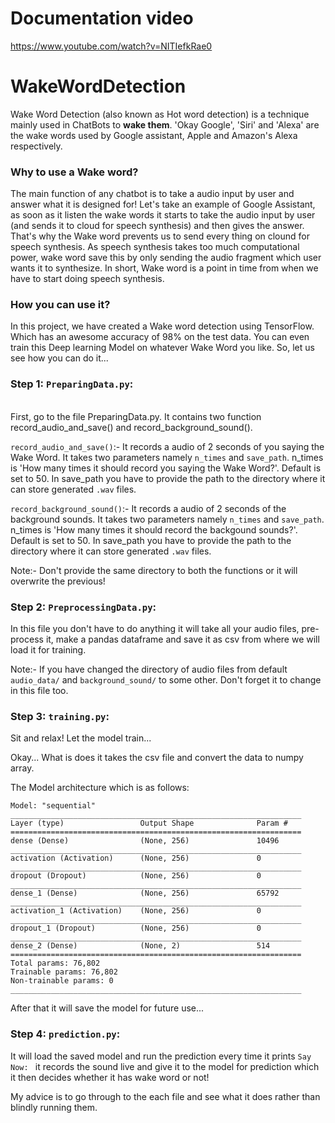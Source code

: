 

# Documentation video

https://www.youtube.com/watch?v=NITIefkRae0




# WakeWordDetection

Wake Word Detection (also known as Hot word detection) is a technique mainly used in ChatBots to **wake them**. 'Okay Google', 'Siri' and 'Alexa' are the wake words
used by Google assistant, Apple and Amazon's Alexa respectively.

### Why to use a Wake word?
The main function of any chatbot is to take a audio input by user and answer what it is designed for! Let's take an example of Google Assistant, as soon as it listen
the wake words it starts to take the audio input by user (and sends it to cloud for speech synthesis) and then gives the answer. That's why the Wake word prevents us 
to send every thing on clound for speech synthesis. As speech synthesis takes too much computational power, wake word save this by only sending the audio fragment which user wants it to synthesize.
In short, Wake word is a point in time from when we have to start doing speech synthesis.

### How you can use it?
In this project, we have created a Wake word detection using TensorFlow. Which has an awesome accuracy of 98% on the test data. You can even train this Deep learning Model on
whatever Wake Word you like. So, let us see how you can do it...

### Step 1: `PreparingData.py`:
<br>
First, go to the file PreparingData.py. It contains two function record_audio_and_save() and record_background_sound().


`record_audio_and_save()`:- It records a audio of 2 seconds of you saying the Wake Word. It takes two parameters namely `n_times` and `save_path`. n_times is 'How many times it
                            should record you saying the Wake Word?'. Default is set to 50. In save_path you have to provide the path to the directory where it can store generated
                            `.wav` files.
                            
`record_background_sound()`:- It records a audio of 2 seconds of the background sounds. It takes two parameters namely `n_times` and `save_path`. n_times is 'How many times it
                              should record the backgound sounds?'. Default is set to 50. In save_path you have to provide the path to the directory where it can store generated
                              `.wav` files.
 
 Note:- Don't provide the same directory to both the functions or it will overwrite the previous!
 
 ### Step 2: `PreprocessingData.py`:
 
In this file you don't have to do anything it will take all your audio files, pre-process it, make a pandas dataframe and save it as csv from where we will load it for
training.

Note:- If you have changed the directory of audio files from default `audio_data/` and `background_sound/` to some other. Don't forget it to change in this file too.

 ### Step 3: `training.py`:
 
 Sit and relax! Let the model train...
 
 Okay... What is does it takes the csv file and convert the data to numpy array.
 
The Model architecture which is as follows:

```
Model: "sequential"
_________________________________________________________________
Layer (type)                 Output Shape              Param #
=================================================================
dense (Dense)                (None, 256)               10496
_________________________________________________________________
activation (Activation)      (None, 256)               0
_________________________________________________________________
dropout (Dropout)            (None, 256)               0
_________________________________________________________________
dense_1 (Dense)              (None, 256)               65792
_________________________________________________________________
activation_1 (Activation)    (None, 256)               0
_________________________________________________________________
dropout_1 (Dropout)          (None, 256)               0
_________________________________________________________________
dense_2 (Dense)              (None, 2)                 514
=================================================================
Total params: 76,802
Trainable params: 76,802
Non-trainable params: 0
_________________________________________________________________
```

After that it will save the model for future use...


### Step 4: `prediction.py`:

It will load the saved model and run the prediction every time it prints `Say Now: ` it records the sound live and give it to the model for prediction which it then decides
whether it has wake word or not!


My advice is to go through to the each file and see what it does rather than blindly running them.
